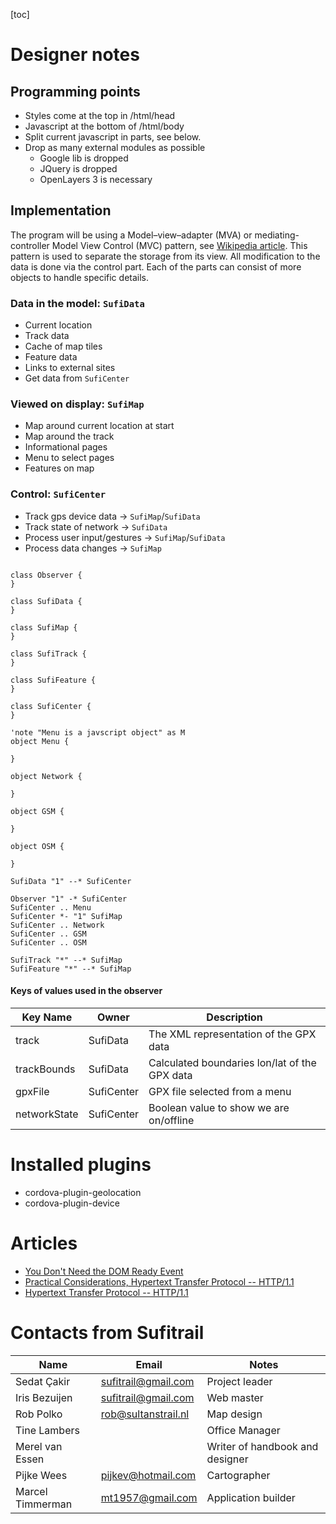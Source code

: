 [toc]

# Designer notes

## Programming points
* Styles come at the top in /html/head
* Javascript at the bottom of /html/body
* Split current javascript in parts, see below.
* Drop as many external modules as possible
  * Google lib is dropped
  * JQuery is dropped
  * OpenLayers 3 is necessary


## Implementation
The program will be using a Model–view–adapter (MVA) or mediating-controller Model View Control (MVC) pattern, see [Wikipedia article][MVA].
This pattern is used to separate the storage from its view. All modification to the data is done via the control part. Each of the parts can consist of more objects to handle specific details.

### Data in the model: `SufiData`
* Current location
* Track data
* Cache of map tiles
* Feature data
* Links to external sites
* Get data from `SufiCenter`

### Viewed on display: `SufiMap`
* Map around current location at start
* Map around the track
* Informational pages
* Menu to select pages
* Features on map

### Control: `SufiCenter`
* Track gps device data -> `SufiMap`/`SufiData`
* Track state of network -> `SufiData`
* Process user input/gestures -> `SufiMap`/`SufiData`
* Process data changes -> `SufiMap`


``` plantuml

class Observer {
}

class SufiData {
}

class SufiMap {
}

class SufiTrack {
}

class SufiFeature {
}

class SufiCenter {
}

'note "Menu is a javscript object" as M
object Menu {

}

object Network {

}

object GSM {

}

object OSM {

}

SufiData "1" --* SufiCenter

Observer "1" -* SufiCenter
SufiCenter .. Menu
SufiCenter *- "1" SufiMap
SufiCenter .. Network
SufiCenter .. GSM
SufiCenter .. OSM

SufiTrack "*" --* SufiMap
SufiFeature "*" --* SufiMap

```
#### Keys of values used in the observer

| Key Name | Owner | Description |
|------|-------|-------------|
| track | SufiData | The XML representation of the GPX data |
| trackBounds | SufiData | Calculated boundaries lon/lat of the GPX data |
| gpxFile | SufiCenter | GPX file selected from a menu |
| networkState | SufiCenter | Boolean value to show we are on/offline |

# Installed plugins
* cordova-plugin-geolocation
* cordova-plugin-device

# Articles
* [You Don't Need the DOM Ready Event][DOMR]
* [Practical Considerations, Hypertext Transfer Protocol -- HTTP/1.1][HYP1]
* [Hypertext Transfer Protocol -- HTTP/1.1][HYP2]


# Contacts from Sufitrail

|Name|Email|Notes|
|----|-----|-----|
| Sedat Çakir | sufitrail@gmail.com | Project leader
| Iris Bezuijen | sufitrail@gmail.com | Web master
| Rob Polko | rob@sultanstrail.nl | Map design
| Tine Lambers | | Office Manager
| Merel van Essen | | Writer of handbook and designer
| Pijke Wees | pijkev@hotmail.com | Cartographer
| Marcel Timmerman | mt1957@gmail.com | Application builder

<!-- References -->
[DOMR]: http://thanpol.as/javascript/you-dont-need-dom-ready
[HYP1]: https://www.w3.org/Protocols/rfc2616/rfc2616-sec8.html#sec8.1.4
[HYP2]: https://www.w3.org/Protocols/rfc2616/rfc2616.html

[XHR]: https://xhr.spec.whatwg.org/
[HTTP1]: https://developer.mozilla.org/en-US/docs/Web/API/XMLHttpRequest/Using_XMLHttpRequest
[XML]: https://developer.mozilla.org/en-US/docs/Web/Guide/Parsing_and_serializing_XML
[DOM1]: https://stackoverflow.com/questions/16664205/what-is-the-difference-between-getelementsbytagname-and-getelementsbyname-in-jav

[GPX]: http://www.topografix.com/GPX/1/1/

[OnOffLine]: https://www.html5rocks.com/en/mobile/workingoffthegrid/

[MVA]: https://en.wikipedia.org/wiki/Model%E2%80%93view%E2%80%93adapter
[Observer]: http://www.dofactory.com/javascript/observer-design-pattern
